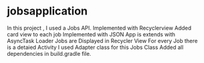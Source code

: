 # jobsapplication
In this project , I used a Jobs API.
Implemented with Recyclerview
Added card view to each job
Implemented with JSON 
App is extends with AsyncTask Loader
Jobs are Displayed in Recycler View
For every Job there is a detaied Activity
I used Adapter class for this Jobs Class
Added all dependencies in build.gradle file.
